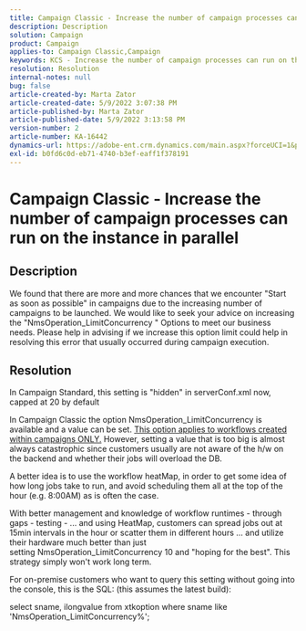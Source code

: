 ```yaml
---
title: Campaign Classic - Increase the number of campaign processes can run on the instance in parallel
description: Description
solution: Campaign
product: Campaign
applies-to: Campaign Classic,Campaign
keywords: KCS - Increase the number of campaign processes can run on the instance in parallel
resolution: Resolution
internal-notes: null
bug: false
article-created-by: Marta Zator
article-created-date: 5/9/2022 3:07:38 PM
article-published-by: Marta Zator
article-published-date: 5/9/2022 3:13:58 PM
version-number: 2
article-number: KA-16442
dynamics-url: https://adobe-ent.crm.dynamics.com/main.aspx?forceUCI=1&pagetype=entityrecord&etn=knowledgearticle&id=919ebec1-a9cf-ec11-a7b5-0022480a8e40
exl-id: b0fd6c0d-eb71-4740-b3ef-eaff1f378191
---
```

# Campaign Classic - Increase the number of campaign processes can run on the instance in parallel

## Description


We found that there are more and more chances that we encounter "Start as soon as possible" in campaigns due to the increasing number of campaigns to be launched.
 We would like to seek your advice on increasing the "NmsOperation_LimitConcurrency " Options to meet our business needs.
 Please help in advising if we increase this option limit could help in resolving this error that usually occurred during campaign execution.


## Resolution


In Campaign Standard, this setting is "hidden" in serverConf.xml now, capped at 20 by default  

 In Campaign Classic the option NmsOperation_LimitConcurrency is available and a value can be set. <u>This option applies to workflows created within campaigns ONLY.</u> However, setting a value that is too big is almost always catastrophic since customers usually are not aware of the h/w on the backend and whether their jobs will overload the DB.

A better idea is to use the workflow heatMap, in order to get some idea of how long jobs take to run, and avoid scheduling them all at the top of the hour (e.g. 8:00AM) as is often the case.

With better management and knowledge of workflow runtimes - through gaps - testing -
 ... and using HeatMap, customers can spread jobs out at 15min intervals in the hour or scatter them in different hours
 ... and utilize their hardware much better than just setting NmsOperation_LimitConcurrency  10 and "hoping for the best". This strategy simply won't work long term.





For on-premise customers who want to query this setting without going into the console, this is the SQL: (this assumes the latest build):

select sname, ilongvalue from xtkoption where sname like 'NmsOperation_LimitConcurrency%';
